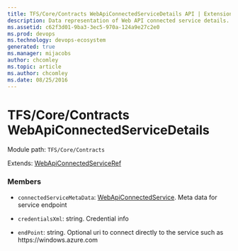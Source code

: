 ```yaml
---
title: TFS/Core/Contracts WebApiConnectedServiceDetails API | Extensions for Azure DevOps Services
description: Data representation of Web API connected service details.
ms.assetid: c62f3d01-9ba3-3ec5-970a-124a9e27c2e0
ms.prod: devops
ms.technology: devops-ecosystem
generated: true
ms.manager: mijacobs
author: chcomley
ms.topic: article
ms.author: chcomley
ms.date: 08/25/2016
---
```


# TFS/Core/Contracts WebApiConnectedServiceDetails

Module path: `TFS/Core/Contracts`

Extends: [WebApiConnectedServiceRef](../../../tfs/distributedtask/contracts/webapiconnectedserviceref.md)

### Members

* `connectedServiceMetaData`: [WebApiConnectedService](../../../TFS/Core/Contracts/WebApiConnectedService.md). Meta data for service endpoint

* `credentialsXml`: string. Credential info

* `endPoint`: string. Optional uri to connect directly to the service such as https:\//windows.azure.com

